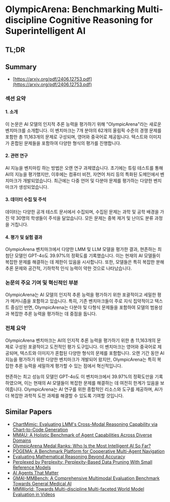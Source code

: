 # OlympicArena: Benchmarking Multi-discipline Cognitive Reasoning for Superintelligent AI
## TL;DR
## Summary
- [https://arxiv.org/pdf/2406.12753.pdf](https://arxiv.org/pdf/2406.12753.pdf)

### 섹션 요약

#### 1. 소개
이 논문은 AI 모델의 인지적 추론 능력을 평가하기 위해 "OlympicArena"라는 새로운 벤치마크를 소개합니다. 이 벤치마크는 7개 분야의 62개의 올림픽 수준의 경쟁 문제를 포함한 총 11,163개의 문제로 구성되며, 영어와 중국어로 제공됩니다. 텍스트와 이미지가 혼합된 문제들을 포함하여 다양한 형식의 평가를 진행합니다.

#### 2. 관련 연구
AI 지능을 벤치마킹 하는 방법은 오랜 연구 과제였습니다. 초기에는 튜링 테스트를 통해 AI의 지능을 평가했지만, 이후에는 컴퓨터 비전, 자연어 처리 등의 특화된 도메인에서 벤치마크가 개발되었습니다. 최근에는 다중 언어 및 다분야 문제를 평가하는 다양한 벤치마크가 생성되었습니다.

#### 3. 데이터 수집 및 주석
데이터는 다양한 공개 테스트 문서에서 수집되며, 수집된 문제는 과학 및 공학 배경을 가진 약 30명의 학생들이 주석을 달았습니다. 모든 문제는 중복 제거 및 난이도 분류 과정을 거칩니다.

#### 4. 평가 및 실험 결과
OlympicArena 벤치마크에서 다양한 LMM 및 LLM 모델을 평가한 결과, 현존하는 최첨단 모델인 GPT-4o도 39.97%의 정확도를 기록했습니다. 이는 현재의 AI 모델들이 복잡한 문제를 해결하는 데 제한이 있음을 시사합니다. 또한, 모델들은 특히 복잡한 분해 추론 문제와 공간적, 기하학적 인식 능력이 약한 것으로 나타났습니다.

### 논문의 주요 기여 및 혁신적인 부분
OlympicArena는 AI 모델의 인지적 추론 능력을 평가하기 위한 포괄적이고 세밀한 평가 메커니즘을 포함하고 있습니다. 특히, 기존 벤치마크들이 주로 지식 집약적이고 텍스트 중심인 반면, OlympicArena는 다분야 및 다형식 문제들을 포함하여 모델의 범용성과 복잡한 추론 능력을 평가하는 데 중점을 둡니다.

### 전체 요약
OlympicArena 벤치마크는 AI의 인지적 추론 능력을 평가하기 위한 총 11,163개의 문제로 구성된 포괄적이고 도전적인 평가 도구입니다. 이 벤치마크는 영어와 중국어로 제공되며, 텍스트와 이미지가 혼합된 다양한 형식의 문제를 포함합니다. 오랜 기간 동안 AI 지능을 평가하기 위한 다양한 벤치마크가 개발되어 왔지만, OlympicArena는 특히 복잡한 추론 능력을 세밀하게 평가할 수 있는 점에서 혁신적입니다.

현존하는 최고 성능의 모델인 GPT-4o도 이 벤치마크에서 39.97%의 정확도만을 기록하였으며, 이는 현재의 AI 모델들이 복잡한 문제를 해결하는 데 여전히 한계가 있음을 보여줍니다. OlympicArena는 AI 연구를 위한 종합적인 리소스와 도구를 제공하며, AI가 더 복잡한 과학적 도전 과제를 해결할 수 있도록 기여할 것입니다.

        

## Similar Papers
- [ChartMimic: Evaluating LMM's Cross-Modal Reasoning Capability via Chart-to-Code Generation](2406.09961.md)
- [MMAU: A Holistic Benchmark of Agent Capabilities Across Diverse Domains](2407.18961.md)
- [OlympicArena Medal Ranks: Who Is the Most Intelligent AI So Far?](2406.16772.md)
- [POGEMA: A Benchmark Platform for Cooperative Multi-Agent Navigation](2407.14931.md)
- [Evaluating Mathematical Reasoning Beyond Accuracy](2404.05692.md)
- [Perplexed by Perplexity: Perplexity-Based Data Pruning With Small Reference Models](2405.20541.md)
- [AI Agents That Matter](2407.01502.md)
- [GMAI-MMBench: A Comprehensive Multimodal Evaluation Benchmark Towards General Medical AI](2408.03361.md)
- [MMWorld: Towards Multi-discipline Multi-faceted World Model Evaluation in Videos](2406.08407.md)
